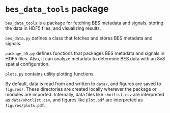 # `bes_data_tools` package

`bes_data_tools` is a package for fetching BES metadata and signals,
storing the data in HDF5 files, and visualizing results.

`bes_data.py` defines a class that fetches and stores BES metadata and signals.

`package_h5.py` defines functions that packages BES metadata and signals
in HDF5 files.  Also, it can analyze metadata to determine BES data
with an 8x8 spatial configuration.

`plots.py` contains utility plotting functions.

By default, data is read from and written to `data/`, and figures are saved
to `figures/`.  These directories are created locally wherever the package or 
modules are imported.  Internally, data files like `shotlist.csv` are interpreted as
`data/shotlist.csv`, and figures like `plot.pdf` are interpreted as
`figures/plots.pdf`.